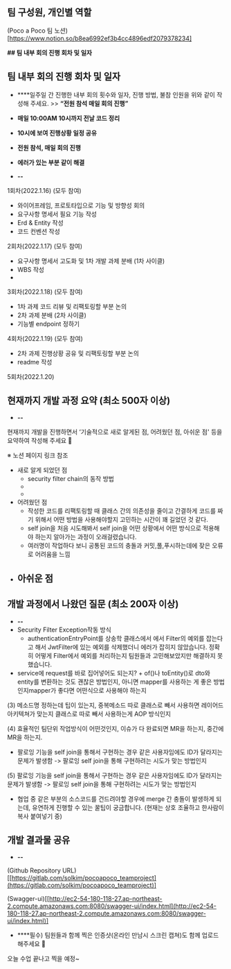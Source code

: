 ## 팀 구성원, 개인별 역할

(Poco a Poco 팀 노션) [https://www.notion.so/b8ea6992ef3b4cc4896edf2079378234]

**## 팀 내부 회의 진행 회차 및 일자**

## **팀 내부 회의 진행 회차 및 일자**

- ****일주일 간 진행한 내부 회의 횟수와 일자, 진행 방법, 불참 인원을 위와 같이 작성해 주세요. >> **“전원 참석 매일 회의 진행”**

- **매일 10:00AM 10시까지 전날 코드 정리**
- **10시에 보여 진행상황 일정 공유**
- **전원 참석, 매일 회의 진행**
- **에러가 있는 부분 같이 해결**
- **--**

1회차(2022.1.16) (모두 참여)

- 와이어프레임, 프로토타입으로 기능 및 방향성 회의
- 요구사항 명세서 필요 기능 작성
- Erd & Entity 작성
- 코드 컨벤션 작성

2회차(2022.1.17) (모두 참여)

- 요구사항 명세서 고도화 및 1차 개발 과제 분배 (1차 사이클)
- WBS 작성
- 

3회차(2022.1.18) (모두 참여)

- 1차 과제 코드 리뷰 및 리팩토링할 부분 논의
- 2차 과제 분배 (2차 사이클)
- 기능별 endpoint 정하기

4회차(2022.1.19) (모두 참여)

- 2차 과제 진행상황 공유 및 리팩토링할 부분 논의
- readme 작성

5회차(2022.1.20)

## **현재까지 개발 과정 요약 (최소 500자 이상)**

- **--**

현재까지 개발을 진행하면서 ‘기술적으로 새로 알게된 점, 어려웠던 점, 아쉬운 점' 등을 요약하여 작성해 주세요 🙂

※ 노션 페이지 링크 참조

- 새로 알게 되었던 점
    - security filter chain의 동작 방법
    - 
    - 
- 어려웠던 점
    - 작성한 코드를 리팩토링할 때 클래스 간의 의존성을 줄이고 간결하게 코드를 짜기 위해서 어떤 방법을 사용해야할지 고민하는 시간이 꽤 길었던 것 같다.
    - self join을 처음 시도해봐서 self join을 어떤 상황에서 어떤 방식으로 적용해야 하는지 알아가는 과정이 오래걸렸습니다.
    - 여러명이 작업하다 보니 공통된 코드의 충돌과 커밋,풀,푸시하는데에 잦은 오류로 어려움을 느낌
- 아쉬운 점
    - 

## **개발 과정에서 나왔던 질문 (최소 200자 이상)**

- **--**
- Security Filter Exception작동 방식
    - authenticationEntryPoint를 상송학 클래스에서 에서 Filter의 예외를 잡는다고 해서 JwtFilter에 있는 예외를 삭제했더니 에러가 잡히지 않았습니다. 정확히 어떻게 Filter에서 예외를 처리하는지 팀원들과 고민해보았지만 해결하지 못했습니다.
- service에 request를 바로 집어넣어도 되는지? + of()나 toEntity()로 dto와 entity를 변환하는 것도 괜찮은 방법인지, 아니면 mapper를 사용하는 게 좋은 방법인지mapper가 좋다면 어떤식으로 사용해야 하는지

(3) 메소드명 정하는데 팁이 있는지, 중복메소드 따로 클래스로 빼서 사용하면 레이어드 아키텍쳐가 맞는지 클래스로 따로 빼서 사용하는게 AOP 방식인지

(4) 효율적인 팀단위 작업방식이 어떤것인지, 이슈가 다 완료되면 MR을 하는지, 중간에 MR을 하는지.

- 팔로잉 기능을 self join을 통해서 구현하는 경우 같은 사용자임에도 ID가 달라지는 문제가 발생함 -> 팔로잉 self join을 통해 구현하려는 시도가 맞는 방법인지

(5) 팔로잉 기능을 self join을 통해서 구현하는 경우 같은 사용자임에도 ID가 달라지는 문제가 발생함 -> 팔로잉 self join을 통해 구현하려는 시도가 맞는 방법인지

- 협업 중 같은 부분의 소스코드를 건드려야할 경우에 merge 간 충돌이 발생하게 되는데, 유연하게 진행할 수 있는 꿀팁이 궁금합니다. (현재는 상호 조율하고 한사람이 복사 붙여넣기 중)

## **개발 결과물 공유**

- **--**

(Github Repository URL)[[https://gitlab.com/solkim/pocoapoco_teamproject](https://gitlab.com/solkim/pocoapoco_teamproject)]

(Swagger-ui)[[http://ec2-54-180-118-27.ap-northeast-2.compute.amazonaws.com:8080/swagger-ui/index.html](http://ec2-54-180-118-27.ap-northeast-2.compute.amazonaws.com:8080/swagger-ui/index.html)]

- ****필수) 팀원들과 함께 찍은 인증샷(온라인 만남시 스크린 캡쳐)도 함께 업로드 해주세요 🙂

오늘 수업 끝나고 찍을 예정~
